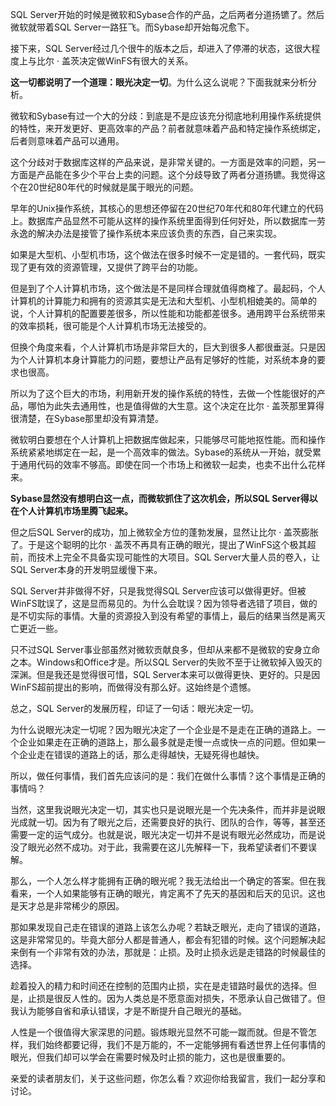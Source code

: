 SQL Server开始的时候是微软和Sybase合作的产品，之后两者分道扬镳了。然后微软就带着SQL Server一路狂飞。而Sybase却开始每况愈下。

接下来，SQL Server经过几个很牛的版本之后，却进入了停滞的状态，这很大程度上与比尔 · 盖茨决定做WinFS有很大的关系。

**这一切都说明了一个道理：眼光决定一切**。为什么这么说呢？下面我就来分析分析。

微软和Sybase有过一个大的分歧：到底是不是应该充分彻底地利用操作系统提供的特性，来开发更好、更高效率的产品？前者就意味着产品和特定操作系统绑定，后者则意味着产品可以通用。

这个分歧对于数据库这样的产品来说，是非常关键的。一方面是效率的问题，另一方面是产品能在多少个平台上卖的问题。这个分歧导致了两者分道扬镳。我觉得这个在20世纪80年代的时候就是属于眼光的问题。

早年的Unix操作系统，其核心的思想还停留在20世纪70年代和80年代建立的代码上。数据库产品显然不可能从这样的操作系统里面得到任何好处，所以数据库一劳永逸的解决办法是接管了操作系统本来应该负责的东西，自己来实现。

如果是大型机、小型机市场，这个做法在很多时候不一定是错的。一套代码，既实现了更有效的资源管理，又提供了跨平台的功能。

但是到了个人计算机市场，这个做法是不是同样合理就值得商榷了。最起码，个人计算机的计算能力和拥有的资源其实是无法和大型机、小型机相媲美的。简单的说，个人计算机的配置要差很多，所以性能和功能都差很多。通用跨平台系统带来的效率损耗，很可能是个人计算机市场无法接受的。

但换个角度来看，个人计算机市场是非常巨大的，巨大到很多人都很垂涎。只是因为个人计算机本身计算能力的问题，要想让产品有足够好的性能，对系统本身的要求也很高。

所以为了这个巨大的市场，利用新开发的操作系统的特性，去做一个性能很好的产品，哪怕为此失去通用性，也是值得做的大生意。这个决定在比尔 · 盖茨那里算得很清楚，在Sybase那里却没有算清楚。

微软明白要想在个人计算机上把数据库做起来，只能够尽可能地抠性能。而和操作系统紧紧地绑定在一起，是一个高效率的做法。Sybase的系统从一开始，就受累于通用代码的效率不够高。即使在同一个市场上和微软一起卖，也卖不出什么花样来。

**Sybase显然没有想明白这一点，而微软抓住了这次机会，所以SQL Server得以在个人计算机市场里腾飞起来。**

但之后SQL Server的成功，加上微软全方位的蓬勃发展，显然让比尔 · 盖茨膨胀了。于是这个聪明的比尔 · 盖茨不再具有正确的眼光，提出了WinFS这个极其超前，而技术上完全不具备实现可能性的大项目。SQL Server大量人员的卷入，让SQL Server本身的开发明显缓慢下来。

SQL Server并非做得不好，只是我觉得SQL Server应该可以做得更好。但被WinFS耽误了，这是显而易见的。为什么会耽误？因为领导者选错了项目，做的是不切实际的事情。大量的资源投入到没有希望的事情上，最后的结果当然是离灭亡更近一些。

只不过SQL Server事业部虽然对微软贡献良多，但却从来都不是微软的安身立命之本。Windows和Office才是。所以SQL Server的失败不至于让微软掉入毁灭的深渊。但是我还是觉得很可惜，SQL Server本来可以做得更快、更好的。只是因WinFS超前提出的影响，而做得没有那么好。这始终是个遗憾。

总之，SQL Server的发展历程，印证了一句话：眼光决定一切。

为什么说眼光决定一切呢？因为眼光决定了一个企业是不是走在正确的道路上。一个企业如果走在正确的道路上，那么最多就是走慢一点或快一点的问题。但如果一个企业走在错误的道路上的话，那么走得越快，无疑死得也越快。

所以，做任何事情，我们首先应该问的是：我们在做什么事情？这个事情是正确的事情吗？

当然，这里我说眼光决定一切，其实也只是说眼光是一个先决条件，而并非是说眼光成就一切。因为有了眼光之后，还需要良好的执行、团队的合作，等等，甚至还需要一定的运气成分。也就是说，眼光决定一切并不是说有眼光必然成功，而是说没了眼光必然不成功。对于此，我需要在这儿先解释一下，我希望读者们不要误解。

那么，一个人怎么样才能拥有正确的眼光呢？我无法给出一个确定的答案。但在我看来，一个人如果能够有正确的眼光，肯定离不了先天的基因和后天的见识。这也是天才总是非常稀少的原因。

那如果发现自己走在错误的道路上该怎么办呢？若缺乏眼光，走向了错误的道路，这是非常常见的。毕竟大部分人都是普通人，都会有犯错的时候。这个问题解决起来倒有一个非常有效的办法，那就是：止损。及时止损永远是走错路的时候最佳的选择。

趁着投入的精力和时间还在控制的范围内止损，实在是走错路时最优的选择。但是，止损是很反人性的。因为人类总是不愿意面对损失，不愿承认自己做错了。但我认为能够自省和承认错误，才是不断提升自己眼光的基础。

人性是一个很值得大家深思的问题。锻炼眼光显然不可能一蹴而就。但是不管怎样，我们始终都要记得，我们不是万能的，不一定能够拥有看透世界上任何事情的眼光，但我们却可以学会在需要时候及时止损的能力，这也是很重要的。

亲爱的读者朋友们，关于这些问题，你怎么看？欢迎你给我留言，我们一起分享和讨论。